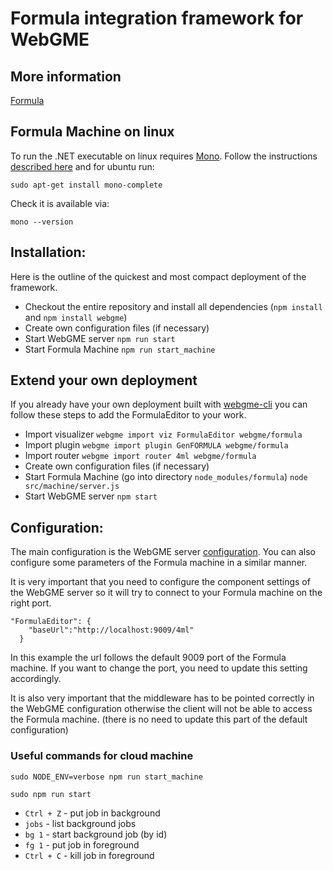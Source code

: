 # Formula integration framework for WebGME
## More information
[Formula](http://formula.codeplex.com/)

## Formula Machine on linux
To run the .NET executable on linux requires [Mono](http://www.mono-project.com). Follow the instructions [described here](http://www.mono-project.com/docs/getting-started/install/linux/) and for ubuntu run:

```
sudo apt-get install mono-complete
```

Check it is available via:
```
mono --version
```

## Installation:
Here is the outline of the quickest and most compact deployment of the framework.

- Checkout the entire repository and install all dependencies (`npm install` and `npm install webgme`)
- Create own configuration files (if necessary)
- Start WebGME server  ```npm run start```
- Start Formula Machine ```npm run start_machine```

## Extend your own deployment
If you already have your own deployment built with [webgme-cli](https://github.com/webgme/webgme-cli) you can follow these steps to add the FormulaEditor to your work.

- Import visualizer ```webgme import viz FormulaEditor webgme/formula```
- Import plugin ```webgme import plugin GenFORMULA webgme/formula```
- Import router ```webgme import router 4ml webgme/formula```
- Create own configuration files (if necessary)
- Start Formula Machine (go into directory ```node_modules/formula```) ```node src/machine/server.js```
- Start WebGME server  ```npm start```

## Configuration:
The main configuration is the WebGME server [configuration](https://github.com/webgme/webgme/tree/master/config).
You can also configure some parameters of the Formula machine in a similar manner.

It is very important that you need to configure the component settings of the WebGME server
so it will try to connect to your Formula machine on the right port.
```
"FormulaEditor": {
    "baseUrl":"http://localhost:9009/4ml"
  }
```
In this example the url follows the default 9009 port of the Formula machine.
If you want to change the port, you need to update this setting accordingly.

It is also very important that the middleware has to be pointed correctly
in the WebGME configuration otherwise the client will not be able to access
the Formula machine. (there is no need to update this part of the default configuration)


### Useful commands for cloud machine
```sudo NODE_ENV=verbose npm run start_machine```

```sudo npm run start```

- `Ctrl + Z` - put job in background
- `jobs` - list background jobs
- `bg 1` - start background job (by id)
- `fg 1` - put job in foreground
- `Ctrl + C` - kill job in foreground
